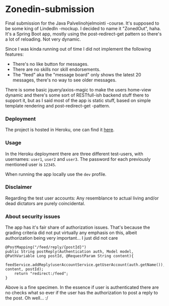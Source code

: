 # Zonedin-submission
Final submission for the Java Palvelinohjelmointi -course. It's supposed to be some king of LindedIn -mockup. I decided to name it "ZonedOut", haha.
It's a Spring Boot app, mostly using the post-redirect-get pattern so there's a lot of reloading. Not very dynamic.

Since I was kinda running out of time I did not implement the following features:

- There's no like button for messages.
- There are no skills nor skill endorsements.
- The "feed" aka the "message board" only shows the latest 20 messages, there's no way to see older messages.

There is some basic jquery/axios-magic to make the users home-view dynamic and there's some sort of RESTfull-ish backend stuff there to support it, but as I said
most of the app is static stuff, based on simple template rendering and post-redirect-get -pattern.

### Deployment

The project is hosted in Heroku, one can find it [here](https://dreadful-skull-05130.herokuapp.com).

### Usage

In the Heroku deployment there are three different test-users, with usernames: ```user1```, ```user2``` and ```user3```. The password for each previously mentioned user is ```12345```.

When running the app locally use the ```dev``` profile.

### Disclaimer

Regarding the test user accounts: Any resemblance to actual living and/or dead dictators are purely coincidental.

### About security issues

The app has it's fair share of authorization issues. That's because the grading criteria did not put virtually any emphasis on this, albeit authorization being very important... I just did not care

```
@PostMapping("/feed/reply/{postId}")
public String postReply(Authentication auth, Model model, @PathVariable Long postId, @RequestParam String content){        
    feedService.addReply(userAccountService.getUserAccount(auth.getName()), content, postId);
    return "redirect:/feed";
}
```

Above is a fine specimen. In the essence if user is authenticated there are no checks what so ever if the user has the authorization to post a reply to the post. Oh well... :/
